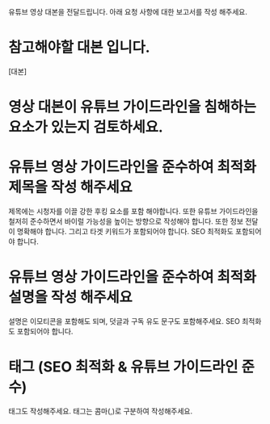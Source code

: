 유튜브 영상 대본을 전달드립니다. 아래 요청 사항에 대한 보고서를 작성 해주세요.

# 참고해야할 대본 입니다.

[대본]

# 영상 대본이 유튜브 가이드라인을 침해하는 요소가 있는지 검토하세요.

# 유튜브 영상 가이드라인을 준수하여 최적화 제목을 작성 해주세요

제목에는 시청자를 이끌 강한 후킹 요소를 포함 해야합니다. 또한 유튜브 가이드라인을 철저히 준수하면서 바이럴 가능성을 높이는 방향으로 작성해야 합니다. 또한 정보 전달이 명확해야 합니다. 그리고 타겟 키워드가 포함되어야 합니다. SEO 최적화도 포함되어야 합니다.

# 유튜브 영상 가이드라인을 준수하여 최적화 설명을 작성 해주세요

설명은 이모티콘을 포함해도 되며, 덧글과 구독 유도 문구도 포함해주세요. SEO 최적화도 포함되어야 합니다.

# 태그 (SEO 최적화 & 유튜브 가이드라인 준수)

태그도 작성해주세요. 태그는 콤마(,)로 구분하여 작성해주세요.